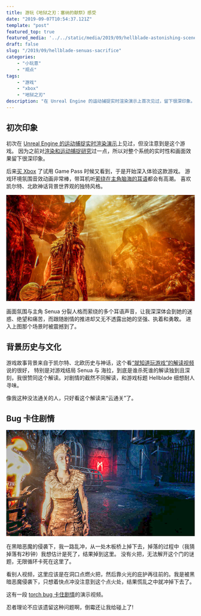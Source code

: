 ```yaml
---
title: 游玩《地狱之刃：塞纳的献祭》感受
date: "2019-09-07T10:54:37.121Z"
template: "post"
featured_top: true
featured_media: '../../static/media/2019/09/hellblade-astonishing-scene.jpg'
draft: false
slug: "/2019/09/hellblade-senuas-sacrifice"
categories: 
    - "小玩意"
    - "观点"
tags:
    - "游戏"
    - "xbox"
    - "地狱之刃"
description: "在 Unreal Engine 的运动捕捉实时渲染演示上首次见过，留下很深印象。体验该游戏中了解凯尔特、北欧历史神话背景觉得很有意思，但被一个罕见bug卡住剧情无法继续"
---
```


<!-- endExcerpt -->

## 初次印象
初次在 [Unreal Engine 的运动捕捉实时渲染演示](https://youtu.be/JbQSpfWUs4I?t=273)上见过，但没注意到是这个游戏。
因为之前对[渲染和运动捕捉研究](/2015/04/memo-of-qq-april-fool-fun/)过一点，所以对整个系统的实时性和画面效果留下很深印象。

后来[买 Xbox](/2019/08/talk-about-xbox-1x-after-1-year) 了试用 Game Pass 时候又看到，于是开始深入体验这款游戏。
游戏环境氛围音效动画非常棒，带耳机听[萦绕在主角脑海的耳语](https://www.hellblade.com/development-diary-24-hearing-voices/)都会有高潮。
喜欢凯尔特、北欧神话背景世界观的独特风格。

![hellblade-astonishing-scene](../../static/media/2019/09/hellblade-astonishing-scene.jpg)

画面氛围与主角 Senua 分裂人格而萦绕的多个耳语声音，让我深深体会到她的迷惑、绝望和痛苦，而跟随剧情的推进却又无不透露出她的坚强、执着和勇敢。
进入上图那个场景时被震撼到了。

## 背景历史与文化
游戏故事背景来自于凯尔特、北欧历史与神话，这个看[“就知道玩游戏”的解读视频](https://www.youtube.com/watch?v=KQUwYYS4QyE)说的很好，
特别是对游戏结局 Senua 与 海拉，到底是谁杀死谁的解读独到且深刻，我很赞同这个解读。对剧情的截然不同解读，和游戏标题 Hellblade 细想耐人寻味。

像我这种没法通关的人，只好看这个解读来“云通关”了。 

## Bug 卡住剧情
![hellblade-torch-bug](../../static/media/2019/09/hellblade-torch-bug.jpg)

在黑暗恶魔的侵袭下，我一路乱冲，从一处木板桥上掉下去，掉落的过程中（我猜掉落有2秒钟）我想估计是死了，结果掉到这里。
没有火把，无法解开这个门的谜题，无限循环卡死在这里了。

看别人视频，这里应该是在洞口点燃火把，然后靠火光的庇护再往前的。我是被黑暗恶魔侵袭下，只想着快点冲没注意到这个点火处，结果慌乱之中就冲掉下去了。

这有一段 [torch bug 卡住剧情](https://www.youtube.com/watch?v=PZsMbxvDjLQ)的演示视频。

忍者理论不应该遗留这种问题啊，倒霉还让我给碰上了!
